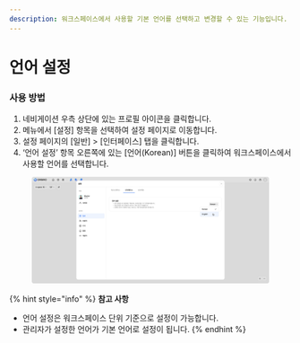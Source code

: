```yaml
---
description: 워크스페이스에서 사용할 기본 언어를 선택하고 변경할 수 있는 기능입니다.
---
```


# 언어 설정

### 사용 방법

1. 네비게이션 우측 상단에 있는 프로필 아이콘을 클릭합니다.
2. 메뉴에서 \[설정] 항목을 선택하여 설정 페이지로 이동합니다.
3. 설정 페이지의 \[일반] > \[인터페이스] 탭을 클릭합니다.
4. ‘언어 설정’ 항목 오른쪽에 있는 \[언어(Korean)] 버튼을 클릭하여 워크스페이스에서 사용할 언어를 선택합니다.

<figure><img src="../../.gitbook/assets/workspace-language - 1.png" alt=""><figcaption></figcaption></figure>

{% hint style="info" %}
**참고 사항**

* 언어 설정은 워크스페이스 단위 기준으로 설정이 가능합니다.&#x20;
* 관리자가 설정한 언어가 기본 언어로 설정이 됩니다.
{% endhint %}

